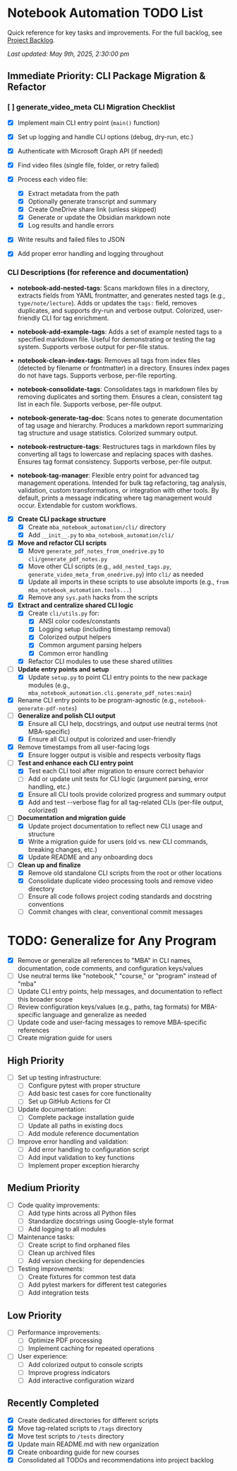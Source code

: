 
# Notebook Automation TODO List

Quick reference for key tasks and improvements. For the full backlog, see [Project Backlog](docs/project_backlog.md).

*Last updated: May 9th, 2025, 2:30:00 pm*




## Immediate Priority: CLI Package Migration & Refactor

### [ ] generate_video_meta CLI Migration Checklist

- [x] Implement main CLI entry point (`main()` function)
- [x] Set up logging and handle CLI options (debug, dry-run, etc.)
- [x] Authenticate with Microsoft Graph API (if needed)
- [x] Find video files (single file, folder, or retry failed)
- [x] Process each video file:
    - [x] Extract metadata from the path
    - [x] Optionally generate transcript and summary
    - [x] Create OneDrive share link (unless skipped)
    - [x] Generate or update the Obsidian markdown note
    - [x] Log results and handle errors
- [x] Write results and failed files to JSON
- [x] Add proper error handling and logging throughout


### CLI Descriptions (for reference and documentation)

- **notebook-add-nested-tags**: Scans markdown files in a directory, extracts fields from YAML frontmatter, and generates nested tags (e.g., `type/note/lecture`). Adds or updates the `tags:` field, removes duplicates, and supports dry-run and verbose output. Colorized, user-friendly CLI for tag enrichment.

- **notebook-add-example-tags**: Adds a set of example nested tags to a specified markdown file. Useful for demonstrating or testing the tag system. Supports verbose output for per-file status.

- **notebook-clean-index-tags**: Removes all tags from index files (detected by filename or frontmatter) in a directory. Ensures index pages do not have tags. Supports verbose, per-file reporting.

- **notebook-consolidate-tags**: Consolidates tags in markdown files by removing duplicates and sorting them. Ensures a clean, consistent tag list in each file. Supports verbose, per-file output.

- **notebook-generate-tag-doc**: Scans notes to generate documentation of tag usage and hierarchy. Produces a markdown report summarizing tag structure and usage statistics. Colorized summary output.

- **notebook-restructure-tags**: Restructures tags in markdown files by converting all tags to lowercase and replacing spaces with dashes. Ensures tag format consistency. Supports verbose, per-file output.

- **notebook-tag-manager**: Flexible entry point for advanced tag management operations. Intended for bulk tag refactoring, tag analysis, validation, custom transformations, or integration with other tools. By default, prints a message indicating where tag management would occur. Extendable for custom workflows.

- [x] **Create CLI package structure**
  - [x] Create `mba_notebook_automation/cli/` directory
  - [x] Add `__init__.py` to `mba_notebook_automation/cli/`
- [x] **Move and refactor CLI scripts**
  - [x] Move `generate_pdf_notes_from_onedrive.py` to `cli/generate_pdf_notes.py`
  - [x] Move other CLI scripts (e.g., `add_nested_tags.py`, `generate_video_meta_from_onedrive.py`) into `cli/` as needed
  - [x] Update all imports in these scripts to use absolute imports (e.g., `from mba_notebook_automation.tools...`)
  - [x] Remove any `sys.path` hacks from the scripts
- [x] **Extract and centralize shared CLI logic**
  - [x] Create `cli/utils.py` for:
    - [x] ANSI color codes/constants
    - [x] Logging setup (including timestamp removal)
    - [x] Colorized output helpers
    - [x] Common argument parsing helpers
    - [x] Common error handling
  - [x] Refactor CLI modules to use these shared utilities
- [ ] **Update entry points and setup**
  - [x] Update `setup.py` to point CLI entry points to the new package modules (e.g., `mba_notebook_automation.cli.generate_pdf_notes:main`)
- [x] Rename CLI entry points to be program-agnostic (e.g., `notebook-generate-pdf-notes`)
- [ ] **Generalize and polish CLI output**
  - [x] Ensure all CLI help, docstrings, and output use neutral terms (not MBA-specific)
  - [x] Ensure all CLI output is colorized and user-friendly
- [x] Remove timestamps from all user-facing logs
  - [x] Ensure logger output is visible and respects verbosity flags
- [ ] **Test and enhance each CLI entry point**
  - [x] Test each CLI tool after migration to ensure correct behavior
  - [ ] Add or update unit tests for CLI logic (argument parsing, error handling, etc.)
  - [x] Ensure all CLI tools provide colorized progress and summary output
  - [x] Add and test --verbose flag for all tag-related CLIs (per-file output, colorized)
- [ ] **Documentation and migration guide**
  - [x] Update project documentation to reflect new CLI usage and structure
  - [x] Write a migration guide for users (old vs. new CLI commands, breaking changes, etc.)
  - [x] Update README and any onboarding docs
- [ ] **Clean up and finalize**
  - [x] Remove old standalone CLI scripts from the root or other locations
  - [x] Consolidate duplicate video processing tools and remove video directory
  - [ ] Ensure all code follows project coding standards and docstring conventions
  - [ ] Commit changes with clear, conventional commit messages

# TODO: Generalize for Any Program
- [x] Remove or generalize all references to "MBA" in CLI names, documentation, code comments, and configuration keys/values
- [ ] Use neutral terms like "notebook," "course," or "program" instead of "mba"
- [ ] Update CLI entry points, help messages, and documentation to reflect this broader scope
- [ ] Review configuration keys/values (e.g., paths, tag formats) for MBA-specific language and generalize as needed
- [ ] Update code and user-facing messages to remove MBA-specific references
- [ ] Create migration guide for users

## High Priority

- [ ] Set up testing infrastructure:
  - [ ] Configure pytest with proper structure
  - [ ] Add basic test cases for core functionality
  - [ ] Set up GitHub Actions for CI
- [ ] Update documentation:
  - [ ] Complete package installation guide
  - [ ] Update all paths in existing docs
  - [ ] Add module reference documentation
- [ ] Improve error handling and validation:
  - [ ] Add error handling to configuration script
  - [ ] Add input validation to key functions
  - [ ] Implement proper exception hierarchy

## Medium Priority

- [ ] Code quality improvements:
  - [ ] Add type hints across all Python files
  - [ ] Standardize docstrings using Google-style format
  - [ ] Add logging to all modules
- [ ] Maintenance tasks:
  - [ ] Create script to find orphaned files
  - [ ] Clean up archived files
  - [ ] Add version checking for dependencies
- [ ] Testing improvements:
  - [ ] Create fixtures for common test data
  - [ ] Add pytest markers for different test categories
  - [ ] Add integration tests

## Low Priority

- [ ] Performance improvements:
  - [ ] Optimize PDF processing
  - [ ] Implement caching for repeated operations
- [ ] User experience:
  - [ ] Add colorized output to console scripts
  - [ ] Improve progress indicators
  - [ ] Add interactive configuration wizard

## Recently Completed

- [x] Create dedicated directories for different scripts
- [x] Move tag-related scripts to `/tags` directory
- [x] Move test scripts to `/tests` directory
- [x] Update main README.md with new organization
- [x] Create onboarding guide for new courses
- [x] Consolidated all TODOs and recommendations into project backlog
